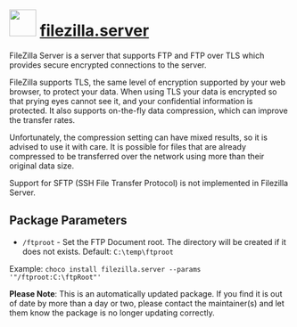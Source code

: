 # <img src="https://cdn.jsdelivr.net/gh/mkevenaar/chocolatey-packages@715a1639b4122317e68f360d5e48f89ead28698e/icons/filezilla.server.png" width="48" height="48"/> [filezilla.server](https://community.chocolatey.org/packages/filezilla.server)

FileZilla Server is a server that supports FTP and FTP over TLS which provides secure encrypted connections to the server.

FileZilla supports TLS, the same level of encryption supported by your web browser, to protect your data. When using TLS your data is encrypted so that prying eyes cannot see it, and your confidential information is protected. It also supports on-the-fly data compression, which can improve the transfer rates.

Unfortunately, the compression setting can have mixed results, so it is advised to use it with care. It is possible for files that are already compressed to be transferred over the network using more than their original data size.

Support for SFTP (SSH File Transfer Protocol) is not implemented in Filezilla Server.

## Package Parameters

* `/ftproot` - Set the FTP Document root. The directory will be created if it does not exists. Default: `C:\temp\ftproot`

Example: `choco install filezilla.server --params '"/ftproot:C:\ftpRoot"'`

**Please Note**: This is an automatically updated package. If you find it is
out of date by more than a day or two, please contact the maintainer(s) and
let them know the package is no longer updating correctly.
